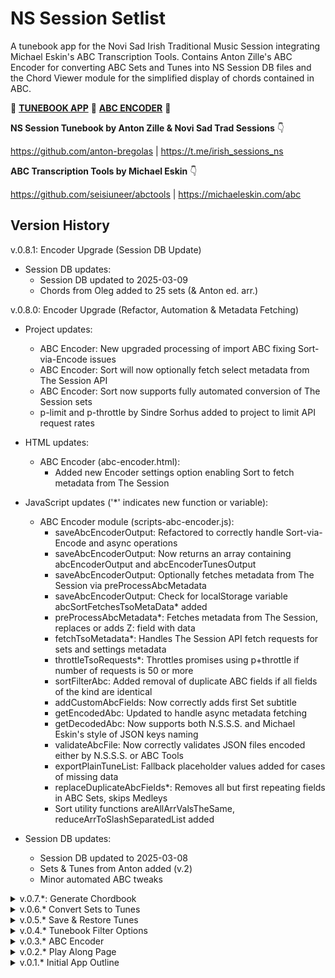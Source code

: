 NS Session Setlist
========================================================================================

A tunebook app for the Novi Sad Irish Traditional Music Session integrating Michael Eskin's ABC Transcription Tools. Contains Anton Zille's ABC Encoder for converting ABC Sets and Tunes into NS Session DB files and the Chord Viewer module for the simplified display of chords contained in ABC.

🎵 [**TUNEBOOK APP**](https://anton-bregolas.github.io/NS-Session-Setlist/) 🎻 [**ABC ENCODER**](https://anton-bregolas.github.io/NS-Session-Setlist/abc-encoder.html) 🎵

**NS Session Tunebook by Anton Zille & Novi Sad Trad Sessions** 👇

https://github.com/anton-bregolas | https://t.me/irish_sessions_ns

**ABC Transcription Tools by Michael Eskin** 👇

https://github.com/seisiuneer/abctools | https://michaeleskin.com/abc

## Version History

v.0.8.1: Encoder Upgrade (Session DB Update)

+ Session DB updates:
  - Session DB updated to 2025-03-09
  - Chords from Oleg added to 25 sets (& Anton ed. arr.)

v.0.8.0: Encoder Upgrade (Refactor, Automation & Metadata Fetching)

+ Project updates:
  - ABC Encoder: New upgraded processing of import ABC fixing Sort-via-Encode issues
  - ABC Encoder: Sort will now optionally fetch select metadata from The Session API
  - ABC Encoder: Sort now supports fully automated conversion of The Session sets
  - p-limit and p-throttle by Sindre Sorhus added to project to limit API request rates

+ HTML updates:
  - ABC Encoder (abc-encoder.html):
    + Added new Encoder settings option enabling Sort to fetch metadata from The Session

+ JavaScript updates ('*' indicates new function or variable):
  - ABC Encoder module (scripts-abc-encoder.js):
    + saveAbcEncoderOutput: Refactored to correctly handle Sort-via-Encode and async operations
    + saveAbcEncoderOutput: Now returns an array containing abcEncoderOutput and abcEncoderTunesOutput
    + saveAbcEncoderOutput: Optionally fetches metadata from The Session via preProcessAbcMetadata
    + saveAbcEncoderOutput: Check for localStorage variable abcSortFetchesTsoMetaData* added
    + preProcessAbcMetadata*: Fetches metadata from The Session, replaces or adds Z: field with data 
    + fetchTsoMetadata*: Handles The Session API fetch requests for sets and settings metadata
    + throttleTsoRequests*: Throttles promises using p+throttle if number of requests is 50 or more
    + sortFilterAbc: Added removal of duplicate ABC fields if all fields of the kind are identical
    + addCustomAbcFields: Now correctly adds first Set subtitle
    + getEncodedAbc: Updated to handle async metadata fetching
    + getDecodedAbc: Now supports both N.S.S.S. and Michael Eskin's style of JSON keys naming
    + validateAbcFile: Now correctly validates JSON files encoded either by N.S.S.S. or ABC Tools
    + exportPlainTuneList: Fallback placeholder values added for cases of missing data
    + replaceDuplicateAbcFields*: Removes all but first repeating fields in ABC Sets, skips Medleys
    + Sort utility functions areAllArrValsTheSame, reduceArrToSlashSeparatedList added

+ Session DB updates:
  - Session DB updated to 2025-03-08
  - Sets & Tunes from Anton added (v.2)
  - Minor automated ABC tweaks

<details>
  <summary>v.0.7.*: Generate Chordbook</summary>
  
v.0.7.7: Responsive Chordbook (Syncopation Handling & ABC Cleanup)

+ Project updates:
  - Chords Viewer: Proper handling of ABC bars with syncopated chord arrangements
  - ABC Encoder: Input ABC now undergoes deep clean-up before Chordbook generation
  - ABC Encoder: Sort now removes duplicate Sets and Tunes by using a Map of unique primary titles; items added at the bottom of the file are treated as newest
  - Launcher & Encoder: Default settings are now loaded and logged from settings objects

+ HTML updates (abc-encoder.html):
  - Normalize ABC part endings option added to Encoder settings
  - Encoder buttons reordered, Sort is now the top button

+ JavaScript updates:
  - App Launcher module (scripts-ns-sessions.js)
    + initLocalStorage function added to initialize new localStorage items
    + initSettingsFromObject added to initialize options in localStorage using settings objects
    + printLocalStorageSettings added to log current settings, default and modified
  - ABC Encoder & Chords Viewer module (scripts-abc-encoder.js)
    + countBeatsInsertChords now handles syncopation by rounding the irregular number of beats in a fragment down (to a minimum of 1)
    + countBeatsInsertChords now inserts '–' in place of a missing first chord-beat
    + getCompleteAbcChordBar tweaked to handle missing first beat in a bar, such bars are now passed to countBeatsInsertChords
    + makeAbcChordBook now passes ABC to several cleanup functions to make sure no text in inline fields, comments and decorations ends up being counted as notes
      - removeAbcHeadersAndCommands: removes all header fields and inline commands and decorations
      - convertAbcIntervalsToSingleNotes: strips all the intervals / chords down to a single note
      - normalizeAbcTriplets: converts `(3ABC` triplets to `A/B/C` 
    + addCustomAbcFields now passes ABC to processPartEndings to standardise the formatting of identifiable part endings to `||` if localStorage option abcSortNormalizesAbcPartEndings is 1
    + processPartEndings also converts `::` to `:||\n|:`
    + sortFilterAbc and makeTunesFromSets now create a Map of unique primary title & ABC pairs to remove duplicate Sets or Tunes
    + makeStringTitleCase refactored to integrate toSortFriendlyTitle and prioritise title exceptions 
  - ABC Tunebook module (scripts-abc-tools.js)
    + abcTunebookDefaults settings object added
    + initToolsOptions renamed to initTunebookOptions and now initialises settings via initSettingsFromObject

+ Session DB updates:
  - Session DB updated to 2025-03-03
  - Sets & Tunes from Andrey added (v.1)
  - Sets & Tunes from André added (v.1)
  - Sets & Tunes from Vova added (v.1)
  - Stick Across the Hob Set added (Oliushka)

v.0.7.6: Responsive Chordbook (Smart Chord-Beats Recovery)

+ Project updates:
  - ABC Encoder: Chords extractor now detects and fills in the missing chords in incomplete bars
  - ABC Encoder: Chords autocomplete now supports bars with 3 out of 4 chords in duple-time tunes and 2 out of 3 chords in triple-time tunes in addition to 1 out of N chords in all tunes
  - Chords Viewer: Single chords in G (Em) format are no longer cloned but sliced and spread over the bar [G (Em) (Em)] to avoid clutter

+ HTML updates:
  - Classes added for Chords Popover theme buttons

+ CSS updates:
  - Hover & focus styles for Chords Popover buttons tweaked

+ JavaScript updates:
  - Chords Popover scripts:
    + Chord-beat count and recovery algorithm implemented (scripts-abc-encoder.js)
    + countBeatsInsertChords recovers missing chord-beats by counting notes against beats and inserting the sufficient number of chords
    + Note counting algorithm takes both note multipliers (numbers not preceded by /) and note divisors (/, //... or /Num) into the equation
    + getCompleteAbcChordBar refactored, getChordsFromTune updated to support the new algorithm
  - Theme and localStorage variable tweaks in main App scripts (scripts-ns-sessions.js)

+ Session DB updates:
  - Session DB updated to 2025-02-28
  - Chords from Oleg added to six sets
  - Petranu-Valse and Trip to Skye set chords fixed

v.0.7.5: Responsive Chordbook (Responsive Chords Popover & Launcher)

+ Project updates:
  - Launcher, Encoder, Playalong: Responsive app layout separate from Tunebook
  - Tunebook: Fullscreen Chords Popover reworked with responsive grid layout
  - Tunebook: Chords Popover Slider proportionally adjusts Chords text scale
  - Tunebook: Tunes and Chords toggle buttons remember user settings, more options
  - Tunebook: Footer close button now enables manual mode for less cluttered Tunebook
  - ABC Encoder: ABC Sort organises Chordbook data depending on number of beats
  - ABC Encoder: Fixes and additions for better styling of titles and chords
  - App and Tools scripts reworked to enable new control elements and responsive design
  - Accessibility: App tabbing, focusing and elements receiving aria-hidden revisited
  - New Icons added

+ HTML updates:
  - Laucher, ABC Encoder and Tunebook headers refactored to separate responsive layout from fixed Tunebook
  - Viewport settings now applied programmatically via meta tag content attribute on section swap
  - Fullscreen Popover completed with additional control elements

+ CSS updates:
  - Styles refactored: Global and local variables added for themes and dynamically adjusted settings
  - Container queries added for more responsive menus (app header, Launcher buttons, Playalong subtitles)
  - Media queries refactored: Cleanup after responsive design added & additional breakpoints
  - Fullscreen Chords Popover styles tested and implemented

+ JavaScript updates:
  - Chords Popover scripts: 
    + Chords text generator: loadChordsToPopover rewritten, now uses Chords JSON to create a responsive grid
    + Slider & Chords grid init: initPopoverSliders initialises values for Chords grid adjustable by Slider
    + Slider: appChordSliderHandler handle Chord Popover Slider events with smart scaling, adjusting font size, line height, line width and max width proportional to the vertical slider setting
    + Reset Slider Settings and show / hide slider control buttons added
    + Dark / Light colour theme and Theme switch button added
  - Main app scripts refactored (scripts-ns-sessions.js):
    + launchTuneBook and section swap functions updated with tweaks and autofocusing
    + initTunebookRadioBtns implemented for selection and storing of Full Screen Button setting (Open tune item in new page / Open chords in Chords Popover)
    + ariaHideMe and ariaShowMe functions added, functions updated
    + showRedOutlineWarning test function added for simple element error indication
    + Closing Tunebook's footer will now switch it to manual mode, swapping Tunebook switch buttons with Return to Launch Screen button
  - ABC Sort scripts updated with new Chordbook generation logic, title styling tweaks:
    + getCompleteAbcChordBar now accounts for triple / duple meter, groups duple meter bars with over 2 chords in two groups 
    + makeStringTitleCase accounts for [suffixes] in headers included in exceptions
  - ABC tools scripts updated with more options and to account for Launcher's responsive design:
    + User settings for Full Screen View button behavior and disabling auto-reload of Tunebook items added (localStorage variables: abcToolsFullScreenBtnShowsChords, abcToolsAllowTuneAutoReload)

+ Accessibility updates: 
  - A11y: App elements now automatically receive focus on section swap as previous section is hidden
  - A11y: Aria-hidden attribute is now applied to elements or blocks being hidden, removed as they are shown

+ Session DB updates:
  - Session DB updated to 2025-02-25
  - Chords added to Galtee Rangers Set to test both duple- and triple-time tunes in Chords Popover
  - Minor ABC tweaks

v.0.7.4: Generate Chordbook (Chords Popover Basic)

+ Project updates:
  - Basic implementation of fullscreen Chords Popover with tabulation
  - ABC Encoder now exports tab-separated chord strings within Chords JSONs

+ JavaScript updates:
  - ABC Encoder functions getChordsFromTune and getCompleteAbcChordBar now add tabs instead of spaces and properly indent Part subtitles (scripts-abc-encoder.js)
  - Temporary placeholder Chords JSON and trigger functions added to scripts-ns-sessions.js

+ CSS updates:
  - Basic nss-fullscreen-popover styles added and tweaked
  - Popover output container now uses white-space: pre-wrap

+ Session DB updates:
  - Session DB updated to 2025-02-19

v.0.7.3: Generate Chordbook (Bug Fixes, 3p Modules & Popover Polyfill)

+ Project updates:
  - ABC Encoder scripts refactored
  - Popover Polyfill by Oddbird added to project to enable older browser support
  - Third-party helper scripts have been moved to modules/scripts-3p
  - Test scripts have been moved to modules/scripts-tests
  - Work-in-progress solution for Safari not hiding filtered options

+ JavaScript updates:
  - Main ABC Encoder handler function refactored (scripts-abc-encoder.js)
  - saveAbcEncoderOutput: parseAbcFromFile split into two handler functions, main handler function now accepts abcContent, fileName and taskType as arguments
  - saveAbcEncoderOutput: Thorough commentary added to main handler function
  - getEncodedAbc now passes optionally sorted ABC to saveAbcEncoderOutput
  - downloadAbcFile and validateAbcFile tweaked for better output file naming and validation
  - Temporary solution added to appDropDownHandler for Safari not hiding options in dropdown menus, filtered options are now also disabled
  - LZString script moved from ABC Tools scripts to a separate module (scripts-abc-tools.js > scripts-3p/lz-string)
  - Popover Polyfill warning added to initialisation scripts (scripts-ns-sessions.js)

+ HTML updates:
  - Changed entry point module for abc-encoder.html to be scripts-ns-sessions.js
  - Popover Polyfill module popover.min.js added to index.html and abc-encoder.html

+ CSS updates:
  - Popover Polyfill fallback @supports block added to styles to avoid flashing of hidden elements on page load

+ Session DB updates:
  - Session DB updated to 2025-02-19

v.0.7.2: Generate Chordbook (Popovers For Options & Chords)

+ Project updates:
  - Launcher: Menu Popover with App Options checkboxes added with styles and scripts
  - ABC Encoder: Menu Popover with Encoder Settings checkboxes added with styles and scripts
  - Tunebook: Full Screen Popover for viewing Chords from Sets or Tunes separately added with basic styles
  - App Options update: Global variables can now be directly modified via Options and Encoder Settings menus
  - Tunebook: Tabs & MIDI options tweaked and expanded in wake of ABC Tools update, Default options has been split into ABC Tools Default and Piano options
  - New Icons added

+ JavaScript updates:
  - Scripts for updating Global variables in Local Storage via App Options and Encoder Settings Menus added
  - openSettingsMenu, appButtonHandler, initAppCheckboxes updated with Popover scripts (scripts-ns-sessions.js)
  - initToolsOptions updated with new Global variables (scripts-abc-tools.js)
  - loadTuneBookItem, loadTabsMidiOptions and injectInstrument updated with fixes, now both ABC Tools Default option and Piano + Notes option are available (scripts-abc-tools.js)
  - addCustomAbcFields fix for ABC body titles processing added (scripts-abc-encoder.js)

+ HTML updates:
  - Two Popover types, App Options and Full Screen Popover added to index.html (id: nss-popover-options, nss-fullscreen-popover)
  - Encoder Settings Popover added to abc-encoder.html (id: nss-popover-options)

+ CSS updates:
  - Options Popover styles added
  - Options Popover checkbox styles added
  - @media breakpoints for Popover added
  - Fullscreen Popover basic styles added

+ Session DB updates:
  - Session DB updated to 2025-02-18

v.0.7.1: Generate Chordbook (Chordbook Tweaks & Naming Update)

+ Project updates:
  - Naming convention update: All JSONs now use camelCase in object key names for consistency
  - ABC Tools scripts reorganised and updated with new naming convention
  - ABC Encoder: ABC Sort now splits generated Chords after every 4 bars excluding voltas
  - ABC Encoder: ABC Sort now correctly formats secondary tune types and titles in Sets
  - App Options update: Settings defaults are now initialised on app load and stored locally

+ JavaScript updates:
  - JSON object key names updated in scripts-abc-encoder.js, scripts-abc-tools.js and scripts-ns-sessions.js
  - addCustomAbcFields tweaked and refactored, ABC body titles processing now handled by formatAbcBodyTitles
  - formatAbcBodyTitles makes secondary R: field text Proper Case and subtitle T: field text Title Case
  - openSettingsMenu logs Tunes and Sets Chords output in test mode (scripts-ns-sessions.js)
  - initEncoderSettings and initAbcTools now initialise Global variables and store them to localStorage

+ Session DB updates:
  - Session DB updated to 2025-02-17
  - Sets and Tunes JSON objects now use key names "name", "leaders", "type", "url"
  - Chords JSONs now use key names "title", "chords" for Tune object and "setTitle", "tuneChords" for Set object
  - tunesets.json renamed to sets.json

v.0.7.0: Generate Chordbook

+ Project updates:
  - ABC Encoder: ABC Sort now generates Chords JSONs for Tunes and Sets
  - ABC Encoder: New Convert functions extract data from ABC _"chords"_, fill in chords for missing beats
  - ABC Encoder: Global settings variables are now in localStorage, to be editable in Encoder Options
  - ABC Encoder: ABC Sort now correctly identifies ABC Rhythm based on tune type provided in title via "[]"
  - Tunebook: Tunes / Chords toggle buttons implemented, Chords to be opened in Popover dialog window
  - README: Version History entries wrapped with HTML details / summary
  - New Icons added

+ HTML updates:
  - Tunebook: Footer updated with radio buttons switching between Tunes and Chords in Full Screen View
  - ABC Encoder page bottom elements changed to Options and Return to Launch Screen buttons

+ CSS updates:
  - Radio button styles added for input:is([name="nss-radio-view"]) and its label
  - Radio button label on-click style changes currently implemented fully in CSS
  - Options button and Launch button styles added for ABC Encoder elements (nss-option-btn, nss-launcher-link)

+ JavaScript updates:
  - Chords extraction and formatting functions added to scripts-abc-encoder.js (makeAbcChordBook, getChordsFromTune, getCompleteAbcChordBar)
  - getChordsFromTune extracts chords from each ABC item and converts them into a plaintext list with part numbers, bar lines and optional volta numbers
  - makeAbcChordBook exports JSON array of objects with chords organised depending on ABC Type (Set or Tune)
  - getCompleteAbcChordBar fills chord bars with the minimum number of chords depending on beats per bar (NB: ambiguous bars with two chords in triple-meter tunes are currently left untouched)
  - Tunebook's Full Screen View button now changes behavior depending on fullScreenSetting value, opening either tunes or chords (scripts-abc-tools.js)
  - setChords, tuneChords and corresponding data links added to (scripts-ns-sessions.js)
  - Options button function added, Launch button behavior tweaked for ABC Encoder (scripts-ns-sessions.js)
  - ABC Parse & Sort updated with chord export functions (parseAbcFromFile, downloadAbcFile, getSortedAbc)
  - addCustomAbcFields now checks for "[]" in the title to get R: field value if missing from Tune (Medleys)
  - New global settings variable added for switching on Chordbook export (abcSortExportsChordsFromTunes)

+ Session DB updates:
  - Session DB updated to 2025-02-17
  - Test Chords JSONs added (chords-sets.json, chords-tunes.json)

</details>

<details>
  <summary>v.0.6.* Convert Sets to Tunes</summary>

v.0.6.6: Convert Sets to Tunes (Testing Medley Splitting)

+ Project updates:
  - ABC and ABC Encoder Tests converted to LF for consistency
  - Medley test added

+ Tests updates:
  - New test added for checking if ABC Sort correctly adds R: field values to Tunes when splitting a Set
  - N.S.S.S. Medley added for testing (abcImportMedleyNsssSet)

+ Session DB updates:
  - Session DB updated to 2025-02-15

v.0.6.5: Convert Sets to Tunes (Fixes & DB Update)

+ Project updates:
  - ABC Encoder: Fixes and improvements for ABC field value handler functions
  - Session DB updated with tweaks discovered during testing

+ JavaScript updates:
  - processAbcCCS and processAbcZ array checks fixed (scripts-abc-encoder.js)
  - S: field values can now be additionally subdivided by "+" to save up space, with value before "+" copied to each separate Tune's field

+ Session DB updates:
  - Session DB updated to 2025-02-12
  - Formatting of multiple value C: C: S: and Z: fields standartised

v.0.6.4: Convert Sets to Tunes (Correct ABC Field Splitting)

+ Project updates:
  - ABC Encoder: ABC Sort now passes Z: and C: C: S: field values for processing when splitting Sets into Tunes
  - ABC Encoder: Multiple value ABC fields listing composers, sources and transcription authors or editors are now correctly split between Tunes
  - ESLint added to project for extra tweaks in development

+ JavaScript updates:
  - addCustomAbcFields updated with abcZ and abcCCS processing logic under Sets to Tunes (scripts-abc-encoder.js)
  - New ABC field value handler functions added (getValueByAbcIndex, processAbcCCS, processAbcZ)
  - processAbcCCS and processAbcZ return a string with values based on Tune's index in a Set or a placeholder string
  - Minor tweaks and refactoring in ABC Encoder, Launcher and ABC Tools scripts after ESLint installed

+ Tests updates:
  - Minor fixes in expected test output ABCs

v.0.6.3: Convert Sets to Tunes (Testing ABC Field Splitting)

+ Project updates:
  - Tests: Additional tests for handling of custom ABC fields set up in Vitest

+ Tests updates:
  - New tests added for checking if ABC Sort correctly splits custom C: C: S: and Z: field values of a Set between several Tunes
  - Variations of N.S.S.S. Sets of Tunes added for testing (abcImportProcessedNsssSet, abcImportMultiComposerNsssSet, abcImportMultiZNsssSet, abcImportMultiZAndComposerNsssSet)

v.0.6.2: Convert Sets to Tunes (Setting up Tests)

+ Project updates:
  - ABC Encoder: Fine-tuning ABC Sort scripts with help of unit tests
  - ABC Encoder: Title processing tweaks for ABC Title and Subtitles
  - Tests: Basic tests for TSO Import ABC conversion set up in Bun

+ JavaScript updates:
  - processAbcTitle updated, now adds Title Prefix and "Set" at the end of Primary ABC Title for Sets
  - processAbcSubtitles now handles ABC Subtitles (titles of 2nd+ Tunes in a Set)
  - Tune Title formatting functions added (makeTuneTypeSingular, makeTuneTypePlural, toSortFriendlyTitle, processAbcSubtitles)

+ Tests updates:
  - ABC Encoder tests file created (scripts-abc-encoder.test.js)
  - Sample TSO Set of Tunes added for testing (abcImportRawTsoSet)
  - Tests checking how ABC Sort handles addition of custom fields and Sets to Tunes conversion added

v.0.6.1: Convert Sets to Tunes (Set to Tunes Tweaks)

+ Project updates:
  - ABC Encoder: Title Case formatting in Sort refactored to allow for exceptions (titles in Irish etc.)
  - ABC Encoder: Sort now supports multiple Note fields
  - ABC Encoder: Title filtering script tweaked

+ JavaScript updates:
  - Tune Title cleanup logic refactored with regular expressions in addCustomAbcFields (scripts-abc-encoder.js)
  - makeStringTitleCase function and makeTitleCaseExceptions array of objects added to override exceptions in capitalization
  - processAbcTitle now passes strings to makeStringTitleCase
  - addCustomAbcFields now creates an array of N: fields to account for multiple Note fields

+ Session DB updates:
  - Session DB updated to 2025-02-05
  - Sets & Tunes from Oliushka added (v.1)
  - Sets & Tunes from Anton added (v.1)

v.0.6.0: Convert Sets to Tunes

+ Project updates:
  - ABC Encoder: Sort now automatically generates ABC Tunebook from Sets
  - ap-style-title-case v.2.0.0 added as a module for title formatting

+ JavaScript updates:
  - Sets > Tunes conversion functionality added with new and updated ABC Encoder functions (scripts-abc-encoder.js)
    - ABC Sort can now call function makeTuneListFromSets to automatically convert Sets data into separate Tunes
    - sortFilterAbc now includes option to pass Sets data to makeTuneListFromSets and return an additional Tunebook array
  - makeTuneListFromSets checks whether a Set is a Medley, removes Set Title and passes each tune to addCustomAbcFields along with the following arguments:
    - abcMatch - first tune in a set containing most ABC headers
    - setToTunes - set to true for additional Tune Title formatting
    - abcIndex - Tune No. in the Set for splitting data contained in C: C: S: and Z: fields
    - isMedley - set to true for sets containing mix of Tune Types
  - addMissingFields renamed to addCustomAbcFields and refactored with new sorting algorithm:
    - Get and format ABC Title and Tune Type text via processAbcTitle makeStringProperCase
    - Check if ABC matches the N.S.S.S. custom fields layout
    - Return with updated titles if headers are present in the correct order
    - Store ABC field text into abcX variables if data found
    - Update Title and abcX variables using reference ABC if abcMatch was passed
    - Remove all opening headers
    - Reconstruct headers using abcX variables, Tune Type and switch statements
    - Return the reassembled ABC from Title, Headers and Body with a specific order of ABC fields
  - Text formatting functions makeStringProperCase and processAbcTitle added to ABC Sort
  - makeStringProperCase checks an array of objects makeProperCaseExceptions for overrides
  - processAbcTitle passes a string to ap-style-title-case for Title Case capitalization
  - sortFilterAbc now includes additional line break removal options (off by default)
  - Output algorithm updated in parseAbcFromFile
  - encodeTunesForAbcTools tweaked for better readability
  - Global settings variables added for fine-tuning ABC Encoder sort and export functions
  - abcBasicTuneTypes array added to control list of tune types with separate Tunebook category
  - ABC Encoder functions sorting and comments updated

+ Session DB updates:
  - Session DB updated to 2025-02-03
  - Tune Type in T: fields is now indicated in []
  - Tune Keys in T: are now (Amaj) instead of (A)
  - Z: field standard fixed for auto-sorting: "Editor 1, Editor 2; TSO Source 1 / TSO Source N"

</details>

<details>
  <summary>v.0.5.* Save & Restore Tunes</summary>

v.0.5.5: Session DB Update

+ Project updates:
  - ABC Encoder: Now exports tab-separated plain text Tunelist in addition to JSON file
  - ABC Encoder: Sort function now checks for missing custom fields, adds them to ABC

+ JavaScript updates:
  - exportTuneList function added to scripts-abc-encoder.js
  - addMissingFields function added to ABC Sort:
    - Check ABC for R: / M: / L: fields, warn in console and add defaults if missing
    - Check ABC for C: / Z: / N: / Q: fields, add default custom values if missing
    - M: and Q: fields use switch statements depending on Tune Type

+ Session DB updates:
  - Session DB updated to 2025-01-31
  - Sets & Tunes from Olya added (v.1)

v.0.5.4: Session DB Update

+ Session DB updates:
  - Session DB updated to 2025-01-28
  - Sets & Tunes from Tania added (v.1)
  - Minor fixes in Mars and Tania Sets & Tunes

v.0.5.3: Session DB Update

+ Session DB updates:
  - Session DB updated to 2025-01-26
  - Sets & Tunes from Mars added (v.1)

v.0.5.2: Session DB Update

+ Session DB updates:
  - Session DB updated to 2025-01-25

v.0.5.1: Save & Restore Tunes (Save Last Set & Last Tune)

+ Project updates:
  - Tunebook:	Sets and Tunes are now saved and restored separately on Tunebook launch and switch 
  - Tunebook:	Filters now properly repopulate on Tunebook switch
  - ABC Encoder: Tune Type is now converted to Proper Case, check against TYPE: tweaked

+ JavaScript updates:
  - Sets and Tunes local storage variables added in place of lastTuneBookItem (lastTuneBookSet_NSSSAPP, lastTuneBookTune_NSSSAPP)
  - Checks added to account for Sets or Tunes save and restore logic in ABC Tools scripts (scripts-abc-tools.js)
  - initAbcTools, saveLastTuneBookItem, restoreLastTunebookItem functions updated in ABC Tools scripts
  - checkPersistenceState function added to ABC Tools scripts
  - refreshTuneBook updated with loading last saved Set or Tune; load callback removed from resetTuneBookMenus (scripts-ns-sessions.js)
  - Tunebook Filter fix: sortFilterOptions now receives currentTuneBook as argument
  - Proper Case Tune Type: encodeTunesForAbcTools tweaked to account for multi-word types (scripts-abc-encoder.js)

+ Session DB updates:
  - Session DB updated to 2025-01-24
  - Proper Case tune type naming tweak
  - ABC fixes & tweaks (added to encoded tunes)

v.0.5.0: Save & Restore Tunes

+ Project updates:
  - Tune items are now saved and restored on Tunebook launch
  - ABC Tools scripts refactored, initAbcTools cleaned up
  - Local storage variables added (lastTabMidiOption_NSSSAPP, lastTuneBookItem_NSSSAPP, tuneBookLastOpened_NSSSAPP)

+ JavaScript updates:
  - Tunebook: Last loaded Set or Tune and Tab & MIDI options are now saved into local storage
  - Tunebook: Last saved item and/or options are now restored on new Tunebook launch
  - Tunebook: Default Set or Tune now consistently loads on first Tunebook launch
  - Launcher: Last opened Tunebook variable moved to local storage (tuneBookLastOpened_NSSSAPP)
  - Refactored ABC Tools scripts (scripts-abc-tools.js) leaving initializing scripts in initAbcTools
  - New functions: restoreTuneBookOptions, restoreLastTunebookItem, saveLastTuneBookItem, setSelectedTuneByName
  - Options-updating script (loadTabsMidiOptions) now triggers Tunebook item restoring & loading
  - Tweaked scripts updating tuneBookSetting and tuneBookLastOpened variables (scripts-ns-sessions.js)

+ CSS updates:
  - Removed superfluous highlight of buttons and links for mobile taps (-webkit-tap-highlight-color)

+ Session DB updates:
  - Session DB updated to 2025-01-22
  - ABC fixes & tweaks
  - Soundslice links added

</details>

<details>
  <summary>v.0.4.* Tunebook Filter Options</summary>

v.0.4.4: Filter Options (Tune Load Tweaks)

+ Project updates:
  - Tunebook now loads the first Set or Tune item into ABC Tools on launch or section switch

+ JavaScript updates:
  - initAbcTools further tweaked in scripts-abc-tools.js
  - loadTuneBookItem(currentTuneBook, itemNumber) script moved into separate export function
  - resetTuneBookMenus in scripts-ns-sessions.js now loads first Tunebook item

+ Session DB updates:
  - Session DB updated to 2025-01-21
  - Sources added to new tunes & sets
  - ABC fixes & tweaks

v.0.4.3: Filter Options (Session DB Update)

+ Session DB updates:
  - Session DB updated to 2025-01-20
  - Tempos (Q:) standardised
  - ABC fixes & tweaks

v.0.4.2: Filter Options (Session DB Update)

+ Session DB updates:
  - Session DB updated to 2025-01-18
  - Four draft sets of various tune types added for Filter Options testing

v.0.4.1: Filter Options (Menu Fixes)

+ Project updates:
  - Rolled back and fixed some changes causing errors in Tabs / MIDI menu after refactoring
  - Refactored script for injecting custom MIDI programs into clean ABC
  - Testing UX for optiomal tune behavior in ABC Tools iframe (tune remains after switching between sections vs. blank page)

+ CSS updates:
  - Option menus slightly expanded in Tunebook

+ JavaScript updates:
  - ABC Tools: injectInstrument refactored, errors fixed
  - Launcher: Fixed tuneSelector values being set to -1
  - Launcher: refreshTabsDisplayOptions added

v.0.4.0: Filter Options (Initial commit)

+ Project updates:
	- Tunebook:	Filter options implemented, Tunebook can now be filtered by Tune Type or Set Leader
 	- Launcher: Code updated and refactored to account for Tunebook state (initialized, section last opened)
  - ABC Tools scripts: Code updated and refactored, custom and general scripts moved from function initializing event listeners

+ HTML updates:
  - Filter Options selector shell added, to be populated programmatically
  - Emojis added to dropdown menus to lighted up lists of options

+ JavaScript updates:
  - Dropdown menu handler functions (appDropDownHandler, initCustomDropDownMenus) added to scripts-ns-sessions.js
  - Filter Options population and sorting functions (populateFilterOptions, sortFilterOptions) added to scripts-abc-encoder.js
  - Tunebook cleanup functions (refreshTuneBook, resetTuneBookMenus, resetTuneBookFilters) added to scripts-ns-sessions.js
  - New global variables (tuneBookInitialized, tuneBookLastOpened) added to keep track of event listeners and last opened section
  - ABC Tools scripts refactored:
    - initAbcTools narrowed down to adding initial event listeners to Tunebook elements to prevent from multiplying event listeners
    - Subheaders for OG Scripts and Customized, New and Exported Tunebook Functions added plus more comments describing functions
    - Exports and constants revisited, duplicates removed, functions closely tied to initAbcTools are to be kept in the same file
    - Original Tunebook elements tuneFrame, tuneSelector and displayOptions are now defined globally in ABC Tools scripts

+ Session DB updates:
  - Session DB updated to 2025-01-17
  - Encoded ABCs now include Type and Leaders keys

</details>

<details>
  <summary>v.0.3.* ABC Encoder</summary>

v.0.3.2: ABC Encoder (Encoder tweaks)

+ Project updates:
	- ABC Encoder: ABC cleanup logic tweaked, optional algorithms added, documentation improved

+ JavaScript updates:
	- ABC Encoder:
		- sortFilterAbc tweaked and expanded with additional ABC cleanup options
		- Extra line breaks in ABCs are no longer removed by default (potential options feature)
		- Optional functions added for extra ABC line breaks cleanup (removeLineBreaksInAbc, removeTextAfterLineBreaksInAbc)
		- Regex and step-by-step implementations added to removeTextAfterLineBreaksInAbc
		- Custom Type JSON key naming fixed in encodeTunesForAbcTools
		- Subheaders and comments added to scripts-abc-encoder.js

v.0.3.1: ABC Encoder (Encoder scripts)

+ Project updates:
	- ABC Encoder: 
    - Encoder tool functional
    - ABC Encoder also sorts ABCs by default
    - ABC Encoder, Decoder and Sort now remove extra line breaks and spaces between tunes
  - ABC Tools scripts:
    - LZString updated to lz-string.min v.1.5.0

+ JavaScript updates:
  - ABC Encoder: 
    - Handler function for Encode ABC tool (getEncodedAbc) added
    - getEncodedAbc passes ABC contents to sort and encode functions, returns a JSON array of objects
    - Main function for Encode ABC tool (encodeTunesForAbcTools) added
    - Extra line breaks and space cleanup added to sortFilterAbc, encodeTunesForAbcTools and getDecodedAbc
    - Output file naming improved in downloadAbcFile
  - ABC Tools scripts tweaked:
    - Handling of Type and Leaders data added to populateTuneSelector

+ Session DB updates:
  - Session DB updated to 2025-01-16
  - Missing R fields added to tunes and sets
  - Order of R: -> M: -> L: -> Q -> K standardised

v.0.3.0: ABC Encoder (Initial commit)

+ Project updates:
	- ABC Encoder:
		- N.S.S.S. tools page (abc-encoder.html) added with ABC Encoder / ABC Decoder / ABC Sort tools 
		- ABC Encoder scripts (scripts-abc-encoder.js) added to project: Sort and Decoder functional, Encoder in development
		- ABC Encoder styles based on Launch Screen styles, additional styles merged into nss-styles.css
	- Launcher: Links added, responsive design tweaks
	- Tunebook:	Filter selector added, responsive design tweaks
	- Playalong: Links added, responsive design tweaks
	- New Icons added
	
+ HTML updates:
	- ABC Encoder interface added with nav links to raw ABC files, GitHub and ABC Tools
	- Back to Launch Screen nav links added to Encoder and Playalong pages
	- ABC Encoder link and ABC Tools link added to Launch Screen footer
	- YouTube link added to Playalong
	- Additional data- attributes made
	
+ CSS updates:
	- ABC Encoder styles added, some refactoring done in nss-styles.css
	- Playalong styles added including new nav link class nss-link-filled
	- Titles responsive changes partly implemented via CSS pseudoclasses
	- Gradient text class nss-gradient-text added using @supports
	- Responsive design tweaks for Launch Screen, Playalong and Tunebook
	
+ JavaScript updates:
	- ABC Encoder scripts added including:
		- Handler function for ABC Encoder (parseAbcFromFile)
		- File Reader scripts readFileContent, downloadAbcFile
		- New function for input ABC file validation (validateAbcFile)
		- New functions for Sort tool (sortFilterAbc + getSortedAbc)
		- Function for ABC Decode tool (getDecodedAbc) added
	- Main app scripts changed:
		- Title change scripts updateTuneBookTitles and resizeTuneBookHeader refactored
		- Switch buttons behavior tweaked
	- ABC Tools scripts tweaked:
		- MIDI settings now dynamically constructed via a string to be injected into ABC

+ Session DB updates:
  - Session DB updated to 2025-01-15
  - MIDI instructions removed from encoded data files, to be injected dynamically (injectInstrument)
</details>

<details>
  <summary>v.0.2.* Play Along Page</summary>

v.0.2.3: Session DB Update

+ Session DB updates:
  - Session DB updated to 2025-01-12
  - Spaces added between ABCs
  - Titles updated to restore "unsafe" characters

v.0.2.2: Play Along Page (Styles updated)

+ HTML updates:
  - Playalong page: 
    - Links wrapped in container divs
    - Links are now display: block and contain overlay div, title text and image

+ CSS updates:
  - Gradient added to h1 and buttons
  - Playalong page:
    - Outline gradient added via div with abs positioning & negative margins
    - Link hover styles updated

v.0.2.1: Play Along Page (Basic HTML)

+ Project updates:
  - Playalong page: Thumbnails updated

+ HTML updates:
  - Playalong page: Basic HTML added

+ CSS updates:
  - Playalong page: Basic styles added

v.0.2.0: Play Along Page (Initial commit)

+ Project updates:
  - Playalong thumbnails added
</details>

<details>
  <summary>v.0.1.* Initial App Outline</summary>

v.0.1.1: Session DB Update

+ Session DB updates:
  - Session DB updated to 2024-12-22
  - Naming format changed for C: / S: fields
  - Naming format standardised for C: Set Leaders field
  - Z: [Transcription By] and N: [Link to the Set] fields added

v.0.1.0: Initial App Version 

+ Project updates:
  - Project structure reorganised to suit transition to Progressive Web App (PWA)
  - Single-page file split into HTML, CSS and JS files with modular design
  - License files added for NS-Session-Setlist / abctools and Bootstrap icons
  - Icons file added to assets folder

+ HTML updates:
  - Page refactored with basic semantic markup in mind
  - Launch screen section, Tunebook section and Play Along section implemented
  - Scripts moved to modules, CSS moved to styles
  - HTML file renamed to index.html
  - Meta tags updated in <head>

+ JavaScript updates:
  - App scripts moved to scripts-ns-sessions.js
  - Michael Eskin's original scripts moved to scripts-abc-tools.js
  - App now fetches up-to-date Session DB data from the project's GitHub page
  - App scripts organised in subgroups: App Launchers, Switchers, Checkers / Updaters, Fetchers / Data Handlers, Event Handlers, Event Listeners

+ CSS updates:
  - Classes standardised and compartmentalised (exceptions made for some legacy selectors)
  - Media queries added for better mobile experience

+ Accessibility updates: 
  - A11y: Semantic markup added to HTML
  - A11y: Launch buttons enlarged on mobile devices
  - A11y: Tab order of elements updated

+ Session DB updates: 
  - Session DB updated to 2024-12-06

v.0.0.2

+ Basic session page customizations:

  - Tabs & Instrument list updated
  - Full Screen View button enlarged
  - Hide footer button added
  - Style & HTML tweaks

+ JavaScript updates:

  - Functions getElementsTotalHeight and resizeIframe moved to global scope
  - New function: hideParentElement

+ Accessibility updates: 

  - A11y: Outline styles added for tabbing through the page
  - A11y: aria-title and title attributes added for main page buttons
  - A11y: Tab order of buttons fixed

+ Session DB updates: 
  - Session DB updated to 2024-12-05

v.0.0.1

+ Initial commit of raw export website file from Michael Eskin's ABC Transcription Tools.

</details>